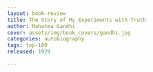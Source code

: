 ```yaml
---
layout: book-review
title: The Story of My Experiments with Truth
author: Mahatma Gandhi
cover: assets/img/book_covers/gandhi.jpg
categories: autobiography
tags: top-100
released: 1929

---
```

